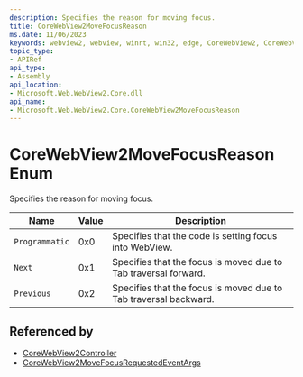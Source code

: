 ```yaml
---
description: Specifies the reason for moving focus.
title: CoreWebView2MoveFocusReason
ms.date: 11/06/2023
keywords: webview2, webview, winrt, win32, edge, CoreWebView2, CoreWebView2Controller, browser control, edge html, CoreWebView2MoveFocusReason
topic_type:
- APIRef
api_type:
- Assembly
api_location:
- Microsoft.Web.WebView2.Core.dll
api_name:
- Microsoft.Web.WebView2.Core.CoreWebView2MoveFocusReason
---
```


# CoreWebView2MoveFocusReason Enum

Specifies the reason for moving focus.

| Name |  Value | Description |
|--|--|--|
|`Programmatic` | 0x0  |  Specifies that the code is setting focus into WebView.|
|`Next` | 0x1  |  Specifies that the focus is moved due to Tab traversal forward.|
|`Previous` | 0x2  |  Specifies that the focus is moved due to Tab traversal backward.|


## Referenced by

- [CoreWebView2Controller](corewebview2controller.md)
- [CoreWebView2MoveFocusRequestedEventArgs](corewebview2movefocusrequestedeventargs.md)
